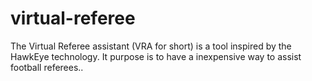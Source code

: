 # virtual-referee
The Virtual Referee assistant (VRA for short) is a tool inspired by the HawkEye technology. It purpose is to have a inexpensive way to assist football referees..
